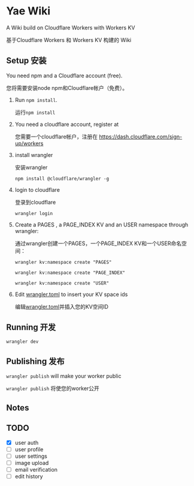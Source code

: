 # Yae Wiki

A Wiki build on Cloudflare Workers with Workers KV

基于Cloudflare Workers 和 Workers KV 构建的 Wiki

## Setup 安装

You need npm and a Cloudflare account (free).

您将需要安装node npm和Cloudflare帐户（免费）。

1. Run `npm install`.

   运行`npm install`

1. You need a cloudflare account, register at

   您需要一个cloudflare帐户，注册在
<https://dash.cloudflare.com/sign-up/workers>

1. install wrangler

   安装wrangler

   `npm install @cloudflare/wrangler -g`

1. login to cloudflare

   登录到cloudflare

   `wrangler login`

1. Create a PAGES , a PAGE_INDEX KV and an USER namespace through wrangler:

   通过wrangler创建一个PAGES，一个PAGE_INDEX KV和一个USER命名空间：

   `wrangler kv:namespace create "PAGES"`

   `wrangler kv:namespace create "PAGE_INDEX"`

   `wrangler kv:namespace create "USER"`

1. Edit [wrangler.toml](./wrangler.toml) to insert your KV space ids

    编辑[wrangler.toml](./wrangler.toml)并插入您的KV空间ID

## Running 开发

`wrangler dev`

## Publishing 发布

`wrangler publish` will make your worker public

`wrangler publish` 将使您的worker公开

## Notes

## TODO

- [x] user auth
- [ ] user profile
- [ ] user settings
- [ ] image upload
- [ ] email verification
- [ ] edit history

